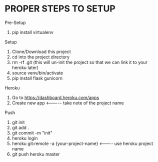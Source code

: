 # PROPER STEPS TO SETUP

Pre-Setup
1. pip install virtualenv

Setup
1. Clone/Download this project
2. cd into the project directory
3. rm -rf .git (this will un-init the project so that we can link it to your heroku later)
4. source venv/bin/activate
5. pip install flask gunicorn

Heroku
1. Go to https://dashboard.heroku.com/apps
2. Create new app <----- take note of the project name

Push
1. git init
2. git add .
3. git commit -m "init"
4. heroku login
5. heroku git:remote -a {your-project-name} <---- use heroku project name
6. git push heroku master
